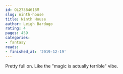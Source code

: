 ```yaml
---
id: OL27384618M
slug: ninth-house
title: Ninth House
author: Leigh Bardugo
rating: 4
pages: 459
categories:
- fantasy
reads:
- finished_at: '2019-12-19'
---
```

Pretty full on. Like the "magic is actually terrible" vibe.
